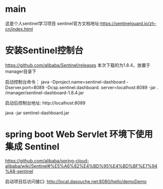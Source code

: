 # main

这是个人sentinel学习项目 sentinel官方文档地址:https://sentinelguard.io/zh-cn/index.html

# 安装Sentinel控制台

https://github.com/alibaba/Sentinel/releases
本次下载的为1.8.4，放置于manager目录下

启动控制台命令： java  -Dproject.name=sentinel-dashboard   -Dserver.port=8089  -Dcsp.sentinel.dashboard.
server=localhost:8089 -jar .
/manager/sentinel-dashboard-1.8.4.jar 

启动后控制台地址:
http://localhost:8089

java -jar sentinel-dashboard.jar

# spring boot Web Servlet 环境下使用 集成 Sentinel

https://github.com/alibaba/spring-cloud-alibaba/wiki/Sentinel#%E5%A6%82%E4%BD%95%E4%BD%BF%E7%94%A8-sentinel

启动项目后访问接口:
http://local.dasouche.net:8080/hello/demoDemo


